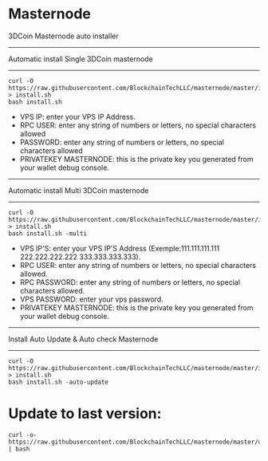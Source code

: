 # Masternode
3DCoin Masternode auto installer

****************************************
Automatic install Single 3DCoin masternode
****************************************

```
curl -O https://raw.githubusercontent.com/BlockchainTechLLC/masternode/master/install.sh > install.sh
bash install.sh
```

* VPS IP: enter your VPS IP Address.
* RPC USER: enter any string of numbers or letters, no special characters allowed
* PASSWORD: enter any string of numbers or letters, no special characters allowed
* PRIVATEKEY MASTERNODE: this is the private key you generated from your wallet debug console.

****************************************
Automatic install Multi 3DCoin masternode
****************************************
```
curl -O https://raw.githubusercontent.com/BlockchainTechLLC/masternode/master/install.sh > install.sh
bash install.sh -multi
```
* VPS IP'S: enter your VPS IP'S Address (Exemple:111.111.111.111 222.222.222.222 333.333.333.333).
* RPC USER: enter any string of numbers or letters, no special characters allowed.
* RPC PASSWORD: enter any string of numbers or letters, no special characters allowed.
* VPS PASSWORD: enter your vps password.
* PRIVATEKEY MASTERNODE: this is the private key you generated from your wallet debug console.

****************************************
Install Auto Update & Auto check Masternode
****************************************
```
curl -O https://raw.githubusercontent.com/BlockchainTechLLC/masternode/master/install.sh > install.sh
bash install.sh -auto-update
```

# Update to last version:
```
curl -o- https://raw.githubusercontent.com/BlockchainTechLLC/masternode/master/update.sh | bash
```
